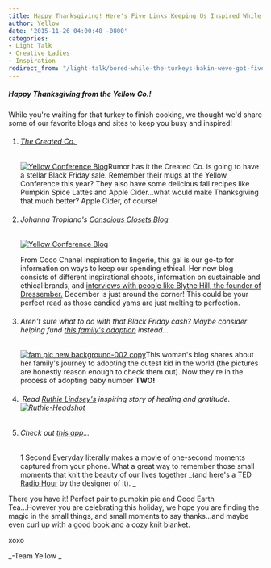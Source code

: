 ```yaml
---
title: Happy Thanksgiving! Here's Five Links Keeping Us Inspired While the Pie is Baking...
author: Yellow
date: '2015-11-26 04:00:48 -0800'
categories:
- Light Talk
- Creative Ladies
- Inspiration
redirect_from: "/light-talk/bored-while-the-turkeys-bakin-weve-got-five-inspirational-links-to-share-with-you/"
---
```


##### Happy Thanksgiving from the Yellow Co.!

While you're waiting for that turkey to finish cooking, we thought we'd share some of our favorite blogs and sites to keep you busy and inspired!

1.  ###### [The Created Co. ](http://thecreated.co/blogs/news)

    [![Yellow Conference Blog](https://yellow-blog-images.imgix.net/2015/11/IMG_5353.jpg)](https://yellow-blog-images.imgix.net/2015/11/IMG_5353.jpg)Rumor has it the Created Co. is going to have a stellar Black Friday sale. Remember their mugs at the Yellow Conference this year? They also have some delicious fall recipes like Pumpkin Spice Lattes and Apple Cider...what would make Thanksgiving that much better? Apple Cider, of course!

3.  ###### Johanna Tropiano's [Conscious Closets Blog](http://www.consciousclosets.co/)  
    [![Yellow Conference Blog](https://yellow-blog-images.imgix.net/2015/11/BotanicaWorkshop_for_ConsciousClosets-01.jpg)](https://yellow-blog-images.imgix.net/2015/11/BotanicaWorkshop_for_ConsciousClosets-01.jpg)

    From Coco Chanel inspiration to lingerie, this gal is our go-to for information on ways to keep our spending ethical. Her new blog consists of different inspirational shoots, information on sustainable and ethical brands, and [interviews with people like Blythe Hill, the founder of Dressember.](http://www.consciousclosets.co/blog/2015/10/27/conscious-closets-and-blythe-hill) December is just around the corner! This could be your perfect read as those candied yams are just melting to perfection.

5.  ###### Aren't sure what to do with that Black Friday cash? Maybe consider helping fund [this family's adoption](http://www.melinda-ann.com/search/label/Our%20House) instead...

    [![fam pic new background-002 copy](https://yellow-blog-images.imgix.net/2015/11/fam-pic-new-background-002-copy.jpg)](https://yellow-blog-images.imgix.net/2015/11/fam-pic-new-background-002-copy.jpg)This woman's blog shares about her family's journey to adopting the cutest kid in the world (the pictures are honestly reason enough to check them out). Now they're in the process of adopting baby number **TWO!**

7.  ######  Read [Ruthie Lindsey's](http://www.ruthielindsey.com/hello/) inspiring story of healing and gratitude. [![Ruthie-Headshot](https://yellow-blog-images.imgix.net/2015/11/Ruthie-Headshot.jpg)](https://yellow-blog-images.imgix.net/2015/11/Ruthie-Headshot.jpg)

9.  ###### Check out [this app](http://www.1secondeveryday.com/)...

    1 Second Everyday literally makes a movie of one-second moments captured from your phone. What a great way to remember those small moments that knit the beauty of our lives together _(and here's a [TED Radio Hour](http://www.npr.org/2015/06/19/414973612/can-you-remember-your-life-one-second-at-a-time) by the designer of it). _

There you have it! Perfect pair to pumpkin pie and Good Earth Tea...However you are celebrating this holiday, we hope you are finding the magic in the small things, and small moments to say thanks...and maybe even curl up with a good book and a cozy knit blanket.

xoxo

_-Team Yellow _
